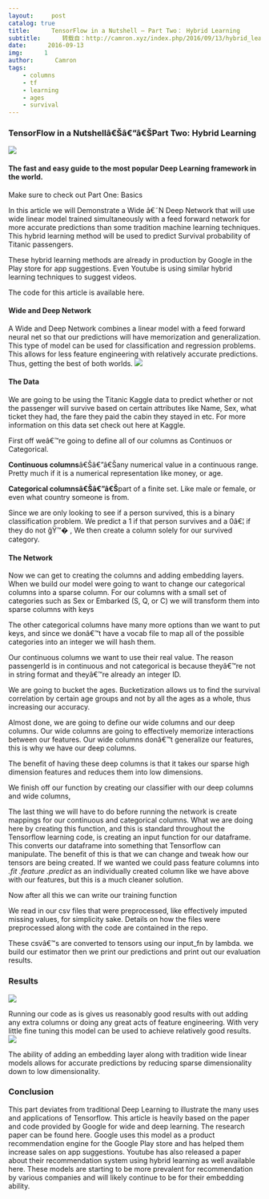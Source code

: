```yaml
---
layout:     post
catalog: true
title:      TensorFlow in a Nutshell — Part Two： Hybrid Learning
subtitle:      转载自：http://camron.xyz/index.php/2016/09/13/hybrid_learning/
date:      2016-09-13
img:      1
author:      Camron
tags:
    - columns
    - tf
    - learning
    - ages
    - survival
---
```


### TensorFlow in a Nutshellâ€Šâ€”â€ŠPart Two: Hybrid Learning
![](https://d262ilb51hltx0.cloudfront.net/max/1600/1*sUd-POvCacwkb4QfztoMdQ.png)


#### The fast and easy guide to the most popular Deep Learning framework in the world.










Make sure to check out Part One: Basics

In this article we will Demonstrate a Wide â€˜N Deep Network that will use wide linear model trained simultaneously with a feed forward network for more accurate predictions than some tradition machine learning techniques. This hybrid learning method will be used to predict Survival probability of Titanic passengers.

These hybrid learning methods are already in production by Google in the Play store for app suggestions. Even Youtube is using similar hybrid learning techniques to suggest videos.

The code for this article is available here.

#### Wide and Deep Network

A Wide and Deep Network combines a linear model with a feed forward neural net so that our predictions will have memorization and generalization. This type of model can be used for classification and regression problems. This allows for less feature engineering with relatively accurate predictions. Thus, getting the best of both worlds.
![](https://d262ilb51hltx0.cloudfront.net/max/2000/1*UutPkDr3n0DF6RrlnsAJEA.png)


#### The Data

We are going to be using the Titanic Kaggle data to predict whether or not the passenger will survive based on certain attributes like Name, Sex, what ticket they had, the fare they paid the cabin they stayed in etc. For more information on this data set check out here at Kaggle.

First off weâ€™re going to define all of our columns as Continuos or Categorical.

**Continuous columns**â€Šâ€”â€Šany numerical value in a continuous range. Pretty much if it is a numerical representation like money, or age.

**Categorical columnsâ€Šâ€”â€Š**part of a finite set. Like male or female, or even what country someone is from.

Since we are only looking to see if a person survived, this is a binary classification problem. We predict a 1 if that person survives and a 0â€¦ if they do not ğŸ™� , We then create a column solely for our survived category.

#### The Network

Now we can get to creating the columns and adding embedding layers. When we build our model were going to want to change our categorical columns into a sparse column. For our columns with a small set of categories such as Sex or Embarked (S, Q, or C) we will transform them into sparse columns with keys

The other categorical columns have many more options than we want to put keys, and since we donâ€™t have a vocab file to map all of the possible categories into an integer we will hash them.

Our continuous columns we want to use their real value. The reason passengerId is in continuous and not categorical is because theyâ€™re not in string format and theyâ€™re already an integer ID.

We are going to bucket the ages. Bucketization allows us to find the survival correlation by certain age groups and not by all the ages as a whole, thus increasing our accuracy.

Almost done, we are going to define our wide columns and our deep columns. Our wide columns are going to effectively memorize interactions between our features. Our wide columns donâ€™t generalize our features, this is why we have our deep columns.

The benefit of having these deep columns is that it takes our sparse high dimension features and reduces them into low dimensions.

We finish off our function by creating our classifier with our deep columns and wide columns,

The last thing we will have to do before running the network is create mappings for our continuous and categorical columns. What we are doing here by creating this function, and this is standard throughout the Tensorflow learning code, is creating an input function for our dataframe. This converts our dataframe into something that Tensorflow can manipulate. The benefit of this is that we can change and tweak how our tensors are being created. If we wanted we could pass feature columns into *.fit* *.feature .predict* as an individually created column like we have above with our features, but this is a much cleaner solution.

Now after all this we can write our training function

We read in our csv files that were preprocessed, like effectively imputed missing values, for simplicity sake. Details on how the files were preprocessed along with the code are contained in the repo.

These csvâ€™s are converted to tensors using our input_fn by lambda. we build our estimator then we print our predictions and print out our evaluation results.

### Results
![](https://d262ilb51hltx0.cloudfront.net/max/1600/1*WP9Rh1BvPNJyZw9-UYDhWg.png)


Running our code as is gives us reasonably good results with out adding any extra columns or doing any great acts of feature engineering. With very little fine tuning this model can be used to achieve relatively good results.
![](https://d262ilb51hltx0.cloudfront.net/max/1600/1*CVoes2yr1puyXkWT69nMlw.png)


The ability of adding an embedding layer along with tradition wide linear models allows for accurate predictions by reducing sparse dimensionality down to low dimensionality.

### Conclusion

This part deviates from traditional Deep Learning to illustrate the many uses and applications of Tensorflow. This article is heavily based on the paper and code provided by Google for wide and deep learning. The research paper can be found here. Google uses this model as a product recommendation engine for the Google Play store and has helped them increase sales on app suggestions. Youtube has also released a paper about their recommendation system using hybrid learning as well available here. These models are starting to be more prevalent for recommendation by various companies and will likely continue to be for their embedding ability.
